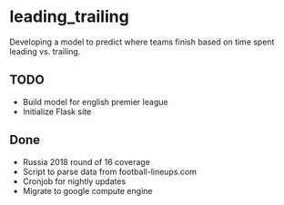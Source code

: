 # leading_trailing

Developing a model to predict where teams finish based on time spent leading vs. trailing.

## TODO
* Build model for english premier league
* Initialize Flask site

## Done
* Russia 2018 round of 16 coverage
* Script to parse data from football-lineups.com
* Cronjob for nightly updates
* Migrate to google compute engine
